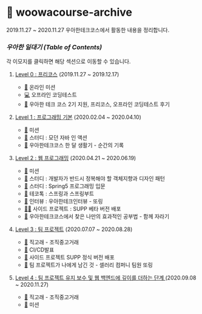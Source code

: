 # 🚀 woowacourse-archive
2019.11.27 ~ 2020.11.27 우아한테크코스에서 활동한 내용을 정리합니다.

### _우아한 일대기 (Table of Contents)_
각 이모지를 클릭하면 해당 섹션으로 이동할 수 있습니다.

1. [Level 0 : 프리코스](#) (2019.11.27 ~ 2019.12.17)
   - [🎯](#) 온라인 미션
   - [💻](#) 오프라인 코딩테스트
   - [📝](#) 우아한 테크 코스 2기 지원, 프리코스, 오프라인 코딩테스트 후기
   
2. [Level 1 : 프로그래밍 기본](#) (2020.02.04 ~ 2020.04.10)
    - [🎯](#) 미션
    - [📖](#) 스터디 : 모던 자바 인 액션
    - [📝](#) 우아한테크코스 한 달 생활기 - 순간의 기록
    
3. [Level 2 : 웹 프로그래밍](#) (2020.04.21 ~ 2020.06.19)
    - [🎯](#) 미션
    - [📖](#) 스터디 : 개발자가 반드시 정복해야 할 객체지향과 디자인 패턴
    - [📖](#) 스터디 : Spring5 프로그래밍 입문
    - [🎤](#) 테코톡 : 스프링과 스프링부트
    - [🎥](#) 인터뷰 : 우아한테크인터뷰 - 또링
    - [🤝🏻](#) 사이드 프로젝트 : SUPP 베타 버전 배포
    - [📝](#) 우아한테크코스에서 찾은 나만의 효과적인 공부법 - 함께 자라기
    
4. [Level 3 : 팀 프로젝트](#) (2020.07.07 ~ 2020.08.28)
    - [🐳](#) 직고래 - 조직중고거래
    - [🎤](#) CI/CD발표
    - [🤝](#) 사이드 프로젝트 SUPP 정식 버전 배포
    - [📝](#) 팀 프로젝트가 나에게 남긴 것 - 셀러리 컴퍼니 팀원 또링 
4. [Level 4 : 팀 프로젝트 유지 보수 및 웹 백엔드에 깊이를 더하는 단계
](#) (2020.09.08 ~ 2020.11.27)
    - [🐳](#) 직고래 - 조직중고거래
    - [🎯](#) 미션
